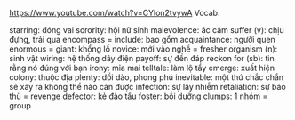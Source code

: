 
https://www.youtube.com/watch?v=CYlon2tvywA
Vocab:

starring: đóng vai 
sorority: hội nữ sinh 
malevolence: ác cảm 
suffer (v): chịu đựng, trải qua 
encompass = include: bao gồm 
acquaintance: người quen 
enormous = giant: khổng lồ 
novice: mới vào nghề  = fresher 
organism (n): sinh vật
wiring: hệ thống dây điện
payoff: sự đền đáp 
reckon for (sb): tin rằng nó đúng với bạn
irony: mỉa mai
telltale: làm lộ tẩy 
emerge: xuất hiện
colony: thuộc địa 
plenty: dồi dào, phong phú 
inevitable: một thứ chắc chắn sẽ xảy ra không thể nào cản được 
infection: sự lây nhiễm 
retaliation: sự báo thù = revenge
defector: kẻ đào tẩu 
foster: bồi dưỡng 
clumps: 1 nhóm = group 

